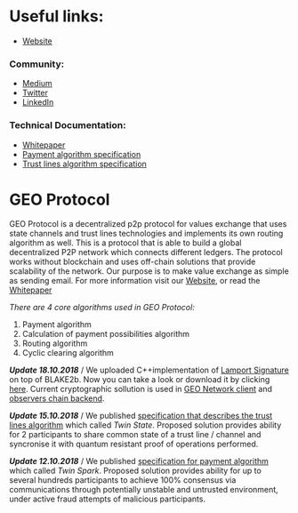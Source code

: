 
# Useful links:

* [Website](https://geoprotocol.io/) 

### Community:
                                                                                                             
* [Medium](https://medium.com/geoprotocol)                                                                                                    
* [Twitter](https://twitter.com/geo_protocol)                                                                                                     
* [LinkedIn](https://www.linkedin.com/company/geoprotocol/)   
### Technical Documentation:
* [Whitepaper](https://github.com/GEO-Protocol/Documentation/blob/master/GEO_Protocol_WP.pdf)                                                                
* [Payment algorithm specification](https://github.com/GEO-Protocol/specs-protocol/blob/master/transactions/transactions.md)                    
* [Trust lines algorithm specification](https://github.com/GEO-Protocol/specs-protocol/blob/master/trust_lines/trust_lines.md)


# GEO Protocol

GEO Protocol is a decentralized p2p protocol for values exchange that uses state channels and trust lines technologies and implements its own routing algorithm as well. 
This is a protocol that is able to build a global decentralized P2P network which connects different ledgers.
The protocol works without blockchain and uses off-chain solutions that provide scalability of the network. 
Our purpose is to make value exchange as simple as sending email. 
For more information visit our [Website](https://geoprotocol.io/), or read the [Whitepaper](https://drive.google.com/file/d/1Cd3CExvwWjTR_mLhHx-HeRvxqw8wUhFJ/view)

*There are 4  core algorithms used in GEO Protocol:*
1. Payment algorithm
2. Calculation of payment possibilities algorithm
3. Routing algorithm
4. Cyclic clearing algorithm

**_Update 18.10.2018_** /
We uploaded C++implementation of [Lamport Signature](https://en.wikipedia.org/wiki/Lamport_signature) on top of BLAKE2b. Now you can take a look or download it by clicking [here](https://github.com/GEO-Protocol/lib-crypto-lamport). Current cryptographic sollution is used in [GEO Network client](https://github.com/GEO-Protocol/GEO-network-client) and [observers chain backend](https://github.com/GEO-Protocol/gns-observers-chain-back). 

**_Update 15.10.2018_** / 
We published [specification that describes the trust lines algorithm](https://github.com/GEO-Protocol/specs-protocol/blob/master/trust_lines/trust_lines.md) which called *Twin State*.
Proposed solution provides ability for 2 participants to share common state of a trust line / channel and syncronise it with quantum resistant proof of operations performed.

**_Update 12.10.2018_** /
We published [specification for payment algorithm](https://github.com/GEO-Protocol/specs-protocol/blob/master/transactions/transactions.md) which called *Twin Spark*.
Proposed solution provides ability for up to several hundreds participants to achieve 100% consensus via communications through potentially unstable and untrusted environment, under active fraud attempts of malicious participants.





